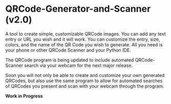 # QRCode-Generator-and-Scanner (v2.0)
A tool to create simple, customizable QRCode images. You can add any text entry or URL you wish and it will work. You can customize the entry, size, colors, and the name of the QR Code you wish to generate. All you need is your phone or other QRCode Scanner and your Python IDE.

The QRCode program is being updated to include automated QRCode-Scanner search via your webcam for the next major release. 

Soon you will not only be able to create and customize your own generated QRCodes, but also use the same program to allow for automated searches of QRCodes you present and scan with your webcam through the program.

**Work in Progress**

